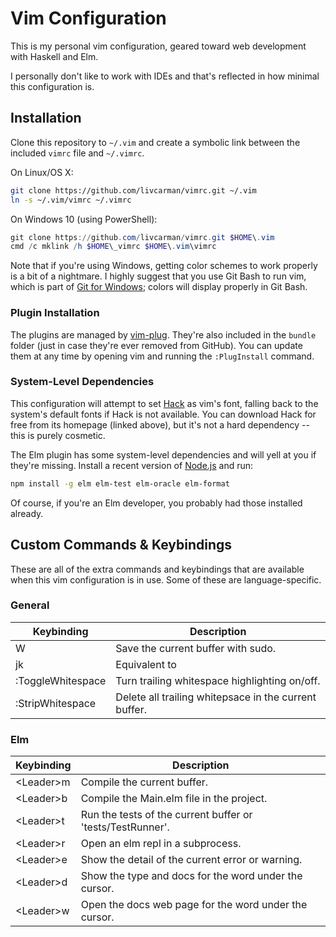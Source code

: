 # Vim Configuration

This is my personal vim configuration, geared toward web development with
Haskell and Elm.

I personally don't like to work with IDEs and that's reflected in how
minimal this configuration is.

## Installation

Clone this repository to `~/.vim` and create a symbolic link between the
included `vimrc` file and `~/.vimrc`.

On Linux/OS X:

```bash
git clone https://github.com/livcarman/vimrc.git ~/.vim
ln -s ~/.vim/vimrc ~/.vimrc
```

On Windows 10 (using PowerShell):

```PowerShell
git clone https://github.com/livcarman/vimrc.git $HOME\.vim
cmd /c mklink /h $HOME\_vimrc $HOME\.vim\vimrc
```

Note that if you're using Windows, getting color schemes to work properly is a
bit of a nightmare. I highly suggest that you use Git Bash to run vim, which
is part of [Git for Windows](https://git-for-windows.github.io); colors will
display properly in Git Bash.

### Plugin Installation

The plugins are managed by [vim-plug](https://github.com/junegunn/vim-plug/).
They're also included in the `bundle` folder (just in case they're ever
removed from GitHub). You can update them at any time by opening vim and
running the `:PlugInstall` command.

### System-Level Dependencies 

This configuration will attempt to set [Hack](https://sourcefoundry.org/hack/)
as vim's font, falling back to the system's default fonts if Hack is not
available. You can download Hack for free from its homepage (linked above),
but it's not a hard dependency -- this is purely cosmetic.

The Elm plugin has some system-level dependencies and will yell at you if
they're missing. Install a recent version of [Node.js](https://nodejs.org) and
run:

```bash
npm install -g elm elm-test elm-oracle elm-format
```

Of course, if you're an Elm developer, you probably had those installed
already.

## Custom Commands & Keybindings

These are all of the extra commands and keybindings that are available when
this vim configuration is in use. Some of these are language-specific.

### General

| Keybinding        | Description                                             |
| ----------------- | ------------------------------------------------------- |
| W                 | Save the current buffer with sudo.                      |
| jk                | Equivalent to <Esc>                                     | 
| :ToggleWhitespace | Turn trailing whitespace highlighting on/off.           |
| :StripWhitespace  | Delete all trailing whitepsace in the current buffer.   |

### Elm

| Keybinding     | Description                                                |
| -------------- | ---------------------------------------------------------- |
| \<Leader>m     | Compile the current buffer.                                |
| \<Leader>b     | Compile the Main.elm file in the project.                  |
| \<Leader>t     | Run the tests of the current buffer or 'tests/TestRunner'. |
| \<Leader>r     | Open an elm repl in a subprocess.                          |
| \<Leader>e     | Show the detail of the current error or warning.           |
| \<Leader>d     | Show the type and docs for the word under the cursor.      |
| \<Leader>w     | Open the docs web page for the word under the cursor.      |

